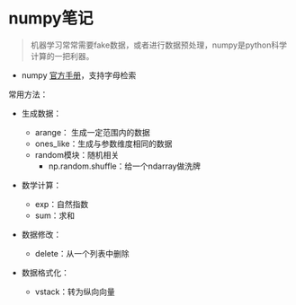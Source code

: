 # numpy笔记
> 机器学习常常需要fake数据，或者进行数据预处理，numpy是python科学计算的一把利器。

- numpy [官方手册](http://docs.scipy.org/doc/numpy-1.10.1/genindex.html)，支持字母检索

常用方法：

- 生成数据：
  - arange： 生成一定范围内的数据
  - ones_like：生成与参数维度相同的数据
  - random模块：随机相关
    - np.random.shuffle：给一个ndarray做洗牌

- 数学计算：
  - exp：自然指数
  - sum：求和
  
- 数据修改：
  - delete：从一个列表中删除
- 数据格式化：
  - vstack：转为纵向向量

  

